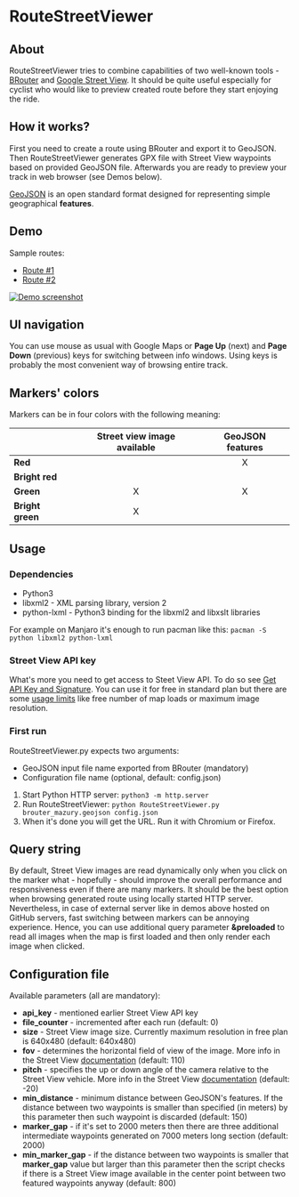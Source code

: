 # RouteStreetViewer

## About
RouteStreetViewer tries to combine capabilities of two well-known tools - [BRouter](https://github.com/nrenner/brouter-web) and [Google Street View](https://www.google.com/streetview/). It should be quite useful especially for cyclist who would like to preview created route before they start enjoying the ride.

## How it works?
First you need to create a route using BRouter and export it to GeoJSON. Then RouteStreetViewer generates GPX file with Street View waypoints based on provided GeoJSON file. Afterwards you are ready to preview your track in web browser (see Demos below).

[GeoJSON](https://en.wikipedia.org/wiki/GeoJSON) is an open standard format designed for representing simple geographical **features**.

## Demo
Sample routes:
* [Route #1](https://rawgit.com/thof/RouteStreetViewer/master/routestreetviewer.html?filename=brouter_mazury_7.xml&preloaded)
* [Route #2](https://rawgit.com/thof/RouteStreetViewer/master/routestreetviewer.html?filename=brouter_mazury_7.xml&preloaded)

[![Demo screenshot](https://i.imgur.com/OAVvkZI.png)](https://rawgit.com/thof/RouteStreetViewer/master/routestreetviewer.html?filename=brouter_mazury_7.xml)

## UI navigation
You can use mouse as usual with Google Maps or **Page Up** (next) and **Page Down** (previous) keys for switching between info windows. Using keys is probably the most convenient way of browsing entire track.

## Markers' colors
Markers can be in four colors with the following meaning:

|                 | Street view image available | GeoJSON features  |
| --------------- |:---------------------------:|:-----------------:|
| **Red**         |                             | X                 |
| **Bright red**  |                             |                   |
| **Green**       | X                           | X                 |
| **Bright green**| X                           |                   |

## Usage
### Dependencies
* Python3
* libxml2 - XML parsing library, version 2
* python-lxml - Python3 binding for the libxml2 and libxslt libraries

For example on Manjaro it's enough to run pacman like this: `pacman -S python libxml2 python-lxml`

### Street View API key
What's more you need to get access to Steet View API. To do so see [Get API Key and Signature](https://developers.google.com/maps/documentation/streetview/get-api-key).
You can use it for free in standard plan but there are some [usage limits](https://developers.google.com/maps/documentation/streetview/usage-limits) like free number of map loads or maximum image resolution.

### First run
RouteStreetViewer.py expects two arguments:
* GeoJSON input file name exported from BRouter (mandatory)
* Configuration file name (optional, default: config.json)

1. Start Python HTTP server: `python3 -m http.server` 
1. Run RouteStreetViewer: `python RouteStreetViewer.py brouter_mazury.geojson config.json`
1. When it's done you will get the URL. Run it with Chromium or Firefox.

## Query string
By default, Street View images are read dynamically only when you click on the marker what - hopefully - should improve the overall performance and responsiveness even if there are many markers. It should be the best option when browsing generated route using locally started HTTP server. Nevertheless, in case of external server like in demos above hosted on GitHub servers, fast switching between markers can be annoying experience. Hence, you can use additional query parameter **&preloaded** to read all images when the map is first loaded and then only render each image when clicked.

## Configuration file
Available parameters (all are mandatory):
* **api_key** - mentioned earlier Street View API key
* **file_counter** - incremented after each run (default: 0)
* **size** - Street View image size. Currently maximum resolution in free plan is 640x480 (default: 640x480)
* **fov** - determines the horizontal field of view of the image. More info in the Street View [documentation](https://developers.google.com/maps/documentation/streetview/intro) (default: 110)
* **pitch** - specifies the up or down angle of the camera relative to the Street View vehicle. More info in the Street View [documentation](https://developers.google.com/maps/documentation/streetview/intro) (default: -20)
* **min_distance** - minimum distance between GeoJSON's features. If the distance between two waypoints is smaller than specified (in meters) by this parameter then such waypoint is discarded (default: 150)
* **marker_gap** - if it's set to 2000 meters then there are three additional intermediate waypoints generated on 7000 meters long section (default: 2000) 
* **min_marker_gap** - if the distance between two waypoints is smaller that **marker_gap** value but larger than this parameter then the script checks if there is a Street View image available in the center point between two featured waypoints anyway (default: 800)
